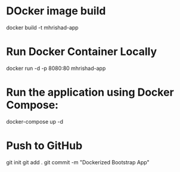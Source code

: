 # DOcker image build 

docker build -t mhrishad-app 
# Run Docker Container Locally

docker run -d -p 8080:80 mhrishad-app

# Run the application using Docker Compose:
docker-compose up -d


# Push to GitHub

git init
git add .
git commit -m "Dockerized Bootstrap App"


